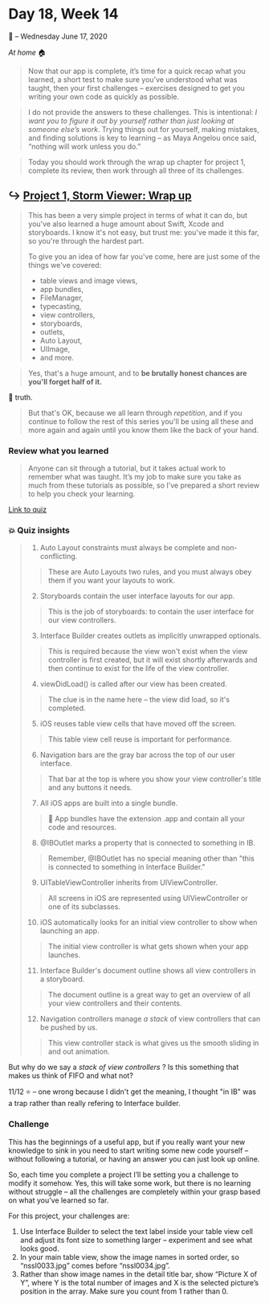 # Day 18, Week 14
:calendar: – Wednesday June 17, 2020

*At home* :house:

>Now that our app is complete, it’s time for a quick recap what you learned, a short test to make sure you’ve understood what was taught, then your first challenges – exercises designed to get you writing your own code as quickly as possible.

>I do not provide the answers to these challenges. This is intentional: *I want you to figure it out by yourself rather than just looking at someone else’s work*. Trying things out for yourself, making mistakes, and finding solutions is key to learning – as Maya Angelou once said, “nothing will work unless you do.”

>Today you should work through the wrap up chapter for project 1, complete its review, then work through all three of its challenges.

## :arrow_right_hook: [Project 1, Storm Viewer: Wrap up](https://www.hackingwithswift.com/read/1/7/wrap-up) 

>This has been a very simple project in terms of what it can do, but you've also learned a huge amount about Swift, Xcode and storyboards. I know it's not easy, but trust me: you've made it this far, so you're through the hardest part.
>
>To give you an idea of how far you've come, here are just some of the things we've covered: 
>* table views and image views,
>* app bundles,
>* FileManager,
>* typecasting,
>* view controllers,
>* storyboards,
>* outlets,
>* Auto Layout,
>* UIImage,
>* and more.

>Yes, that's a huge amount, and to **be brutally honest chances are you'll forget half of it.** 

:100: truth.

>But that's OK, because we all learn through *repetition*, and if you continue to follow the rest of this series you'll be using all these and more again and again until you know them like the back of your hand.

### Review what you learned

>Anyone can sit through a tutorial, but it takes actual work to remember what was taught. It’s my job to make sure you take as much from these tutorials as possible, so I’ve prepared a short review to help you check your learning.

[Link to quiz](https://www.hackingwithswift.com/review/hws/project-1-storm-viewer)

### :boom: Quiz insights

>1) Auto Layout constraints must always be complete and non-conflicting.
>> These are Auto Layouts two rules, and you must always obey them if you want your layouts to work.
>
>2) Storyboards contain the user interface layouts for our app.
>> This is the job of storyboards: to contain the user interface for our view controllers.
>
>3) Interface Builder creates outlets as implicitly unwrapped optionals.
>> This is required because the view won't exist when the view controller is first created, but it will exist shortly afterwards and then continue to exist for the life of the view controller.
>
>4) viewDidLoad() is called after our view has been created.
>>The clue is in the name here – the view did load, so it's completed.
>
>5)  iOS reuses table view cells that have moved off the screen.
>>This table view cell reuse is important for performance.
>
>6) Navigation bars are the gray bar across the top of our user interface.
>>That bar at the top is where you show your view controller's title and any buttons it needs.
>
>7) All iOS apps are built into a single bundle.
>>:burrito: App bundles have the extension .app and contain all your code and resources.
>
>8) @IBOutlet marks a property that is connected to something in IB.
>> Remember, @IBOutlet has no special meaning other than "this is connected to something in Interface Builder."
>
>9) UITableViewController inherits from UIViewController.
>>All screens in iOS are represented using UIViewController or one of its subclasses.
>
>10) iOS automatically looks for an initial view controller to show when launching an app.
>>The initial view controller is what gets shown when your app launches.
>
>11) Interface Builder's document outline shows all view controllers in a storyboard.
>>The document outline is a great way to get an overview of all your view controllers and their contents.
>
>12) Navigation controllers manage _a stack_ of view controllers that can be pushed by us.
>>This view controller stack is what gives us the smooth sliding in and out animation.

But why do we say a *stack of view controllers* ? Is this something that makes us think of FIFO and what not?

11/12 :star: – one wrong because I didn't get the meaning, I thought "in IB" was a trap rather than really refering to Interface builder.

### Challenge
This has the beginnings of a useful app, but if you really want your new knowledge to sink in you need to start writing some new code yourself – without following a tutorial, or having an answer you can just look up online.

So, each time you complete a project I’ll be setting you a challenge to modify it somehow. Yes, this will take some work, but there is no learning without struggle – all the challenges are completely within your grasp based on what you’ve learned so far.

For this project, your challenges are:

1) Use Interface Builder to select the text label inside your table view cell and adjust its font size to something larger – experiment and see what looks good.
2) In your main table view, show the image names in sorted order, so “nssl0033.jpg” comes before “nssl0034.jpg”.
3) Rather than show image names in the detail title bar, show “Picture X of Y”, where Y is the total number of images and X is the selected picture’s position in the array. Make sure you count from 1 rather than 0.